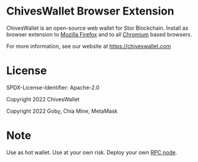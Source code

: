 # ChivesWallet Browser Extension

ChivesWallet is an open-source web wallet for Stor Blockchain. Install as browser extension to [Mozilla Firefox](https://addons.mozilla.org/firefox/addon/chiveswallet/) and to all [Chromium](https://chrome.google.com/webstore/detail/chiveswallet/ghmhighjdhkjlgeohbhnagoebpngafff) based browsers.

For more information, see our website at https://chiveswallet.com

# License

SPDX-License-Identifier: Apache-2.0

Copyright 2022 ChivesWallet

Copyright 2022 Goby, Chia Mine, MetaMask

# Note

Use as hot wallet. Use at your own risk. Deploy your own [RPC node](https://github.com/ChivesWallet/openapi).